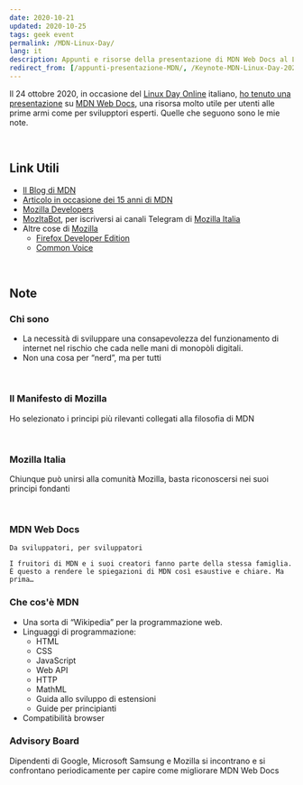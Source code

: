 ```yaml
---
date: 2020-10-21
updated: 2020-10-25
tags: geek event
permalink: /MDN-Linux-Day/
lang: it
description: Appunti e risorse della presentazione di MDN Web Docs al Linux Day 2020.
redirect_from: [/appunti-presentazione-MDN/, /Keynote-MDN-Linux-Day-2020/]
---
```

Il 24 ottobre 2020, in occasione del [Linux Day Online](https://linuxday.it/ 'Sito ufficiale Linux Day') italiano, [ho tenuto una presentazione](https://video.linux.it/videos/watch/091b3ba4-5ed0-4f31-b6f4-4cd06060c9bf 'La registrazione della presentazione') su [MDN Web Docs](https://mdn.dev 'MDN homepage'), una risorsa molto utile per utenti alle prime armi come per svilupptori esperti. Quelle che seguono sono le mie note.

<br>

## Link Utili

- [Il Blog di MDN](https://hacks.mozilla.org/category/mdn/ 'Il blog di MDN')
- [Articolo in occasione dei 15 anni di MDN](https://hacks.mozilla.org/2020/07/mdn-web-docs-15-years-young/)
- [Mozilla Developers](https://developer.mozilla.org)
- [MozItaBot](https://t.me/MozItaBot), per iscriversi ai canali Telegram di [Mozilla Italia](https://mozillaitalia.org)
- Altre cose di [Mozilla](https://mozilla.org/it)
	- [Firefox Developer Edition](https://www.mozilla.org/it/firefox/developer/)
	- [Common Voice](https://commonvoice.mozilla.org/it)

<br>

## Note

### Chi sono

- La necessità di sviluppare una consapevolezza del funzionamento di internet nel rischio che cada nelle mani di monopòli digitali.
- Non una cosa per “nerd”, ma per tutti

<br>

### Il Manifesto di Mozilla

Ho selezionato i principi più rilevanti collegati alla filosofia di MDN

<br>

### Mozilla Italia

Chiunque può unirsi alla comunità Mozilla, basta riconoscersi nei suoi principi fondanti

<br>


### MDN Web Docs

    Da sviluppatori, per sviluppatori

    I fruitori di MDN e i suoi creatori fanno parte della stessa famiglia. È questo a rendere le spiegazioni di MDN così esaustive e chiare. Ma prima…


### Che cos'è MDN

- Una sorta di “Wikipedia” per la programmazione web.
- Linguaggi di programmazione:
	- HTML
	- CSS
	- JavaScript
	- Web API
	- HTTP
	- MathML
	- Guida allo sviluppo di estensioni
	- Guide per principianti
- Compatibilità browser

### Advisory Board

Dipendenti di Google, Microsoft Samsung e Mozilla si incontrano e si confrontano periodicamente per capire come migliorare MDN Web Docs
